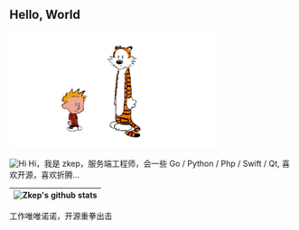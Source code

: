 ## Hello, World

![](calvin-and-hobbes.gif)

<img src='https://qpluspicture.oss-cn-beijing.aliyuncs.com/6LjjQA/Hi.gif' alt='Hi' width="24"/> Hi，我是 zkep，服务端工程师，会一些 Go / Python / Php / Swift / Qt, 喜欢开源，喜欢折腾...



| ![Zkep's github stats](https://github-readme-stats-sigma-five.vercel.app/api?username=zkep&show_icons=true&include_all_commits=true&theme=buefy&hide_border=true&count_private=true&line_height=30) | 
| ------------- |

工作唯唯诺诺，开源重拳出击




